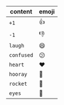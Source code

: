 | content    | emoji      |
| ---------- | ---------- |
| `+1`       | :+1:       |
| `-1`       | :-1:       |
| `laugh`    | :smile:    |
| `confused` | :confused: |
| `heart`    | :heart:    |
| `hooray`   | 🎉          |
| `rocket`   | :rocket:   |
| `eyes`     | :eyes:     |
